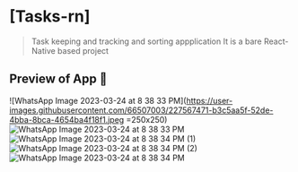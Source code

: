 # [Tasks-rn]


> Task keeping and tracking and sorting appplication
> It is a bare React-Native based project 

## Preview of App 🚀

![WhatsApp Image 2023-03-24 at 8 38 33 PM](https://user-images.githubusercontent.com/66507003/227567471-b3c5aa5f-52de-4bba-8bca-4654ba4f18f1.jpeg =250x250)
![WhatsApp Image 2023-03-24 at 8 38 33 PM](https://user-images.githubusercontent.com/66507003/227566058-e28f5a73-1779-4312-890a-7f1a3eae330d.jpeg)
![WhatsApp Image 2023-03-24 at 8 38 34 PM (1)](https://user-images.githubusercontent.com/66507003/227567481-3854ea9c-e1c0-4154-83a4-9268e57a3435.jpeg)
![WhatsApp Image 2023-03-24 at 8 38 34 PM (2)](https://user-images.githubusercontent.com/66507003/227567484-9e4d8d8b-e25d-4a79-b83b-e36f77463c53.jpeg)
![WhatsApp Image 2023-03-24 at 8 38 34 PM](https://user-images.githubusercontent.com/66507003/227567489-039ab315-7c7b-43c2-80fa-94844fc27527.jpeg)
